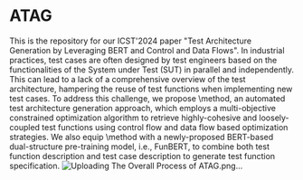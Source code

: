 # ATAG
This is the repository for our ICST'2024 paper "Test Architecture Generation by Leveraging BERT and Control and Data Flows". 
In industrial practices, test cases are often designed by test engineers based on the functionalities of the System under Test (SUT) in parallel and independently. This can lead to a lack of a comprehensive overview of the test architecture, hampering the reuse of test functions when implementing new test cases. To address this challenge, we propose \method, an automated test architecture generation approach, which employs a multi-objective constrained optimization algorithm to retrieve highly-cohesive and loosely-coupled test functions using control flow and data flow based optimization strategies. We also equip \method with a newly-proposed BERT-based dual-structure pre-training model, i.e., FunBERT, to combine both test function description and test case description to generate test function specification.
![Uploading The Overall Process of ATAG.png…]()
